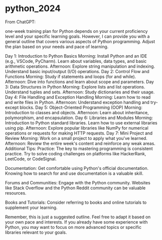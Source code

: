 # python_2024

From ChatGPT:

one-week training plan for Python depends on your current proficiency level and your specific learning goals. However, I can provide you with a general outline that covers various aspects of Python programming. Adjust the plan based on your needs and pace of learning.

Day 1: Introduction to Python Basics
Morning:
Install Python and an IDE (e.g., VSCode, PyCharm).
Learn about variables, data types, and basic arithmetic operations.
Afternoon:
Explore string manipulation and indexing.
Understand basic input/output (I/O) operations.
Day 2: Control Flow and Functions
Morning:
Study if statements and loops (for and while).
Afternoon:
Dive into functions and learn about scope and parameters.
Day 3: Data Structures in Python
Morning:
Explore lists and list operations.
Understand tuples and sets.
Afternoon:
Study dictionaries and their usage.
Day 4: File Handling and Exception Handling
Morning:
Learn how to read and write files in Python.
Afternoon:
Understand exception handling and try-except blocks.
Day 5: Object-Oriented Programming (OOP)
Morning:
Introduction to classes and objects.
Afternoon:
Learn about inheritance, polymorphism, and encapsulation.
Day 6: Libraries and Modules
Morning:
Introduction to Python standard libraries.
Learn how to use external libraries using pip.
Afternoon:
Explore popular libraries like NumPy for numerical operations or requests for making HTTP requests.
Day 7: Mini Project and Review
Morning:
Work on a small project to apply what you've learned.
Afternoon:
Review the entire week's content and reinforce any weak areas.
Additional Tips:
Practice: The key to mastering programming is consistent practice. Try to solve coding challenges on platforms like HackerRank, LeetCode, or CodeSignal.

Documentation: Get comfortable using Python's official documentation. Knowing how to search for and use documentation is a valuable skill.

Forums and Communities: Engage with the Python community. Websites like Stack Overflow and the Python Reddit community can be valuable resources.

Books and Tutorials: Consider referring to books and online tutorials to supplement your learning.

Remember, this is just a suggested outline. Feel free to adapt it based on your own pace and interests. If you already have some experience with Python, you may want to focus on more advanced topics or specific libraries relevant to your goals.
